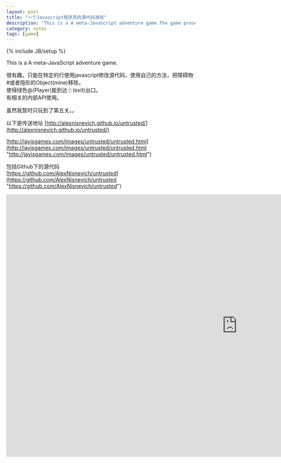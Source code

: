 ```yaml
---
layout: post
title: "一个Javascript程序员的源代码游戏"
description: "This is a A meta-JavaScript adventure game.The game presents you with a roguelike-like playing environment and a console window with the JavaScript code generating each level. As loaded, each level is unbeatable, and most of the JavaScript is blocked from editing. The challenge is to open a path to the next level using only the limited tools left open to you."
category: notes
tags: [game]
---
```

{% include JB/setup %}

This is a A meta-JavaScript adventure game.

很有趣。只能在特定的行使用javascript修改源代码，使用自己的方法，把障碍物#或者隐形的Object(mine)移除。   
使得绿色@(Player)能到达♢(exit)出口。   
有相关的内部API使用。   

虽然我暂时只玩到了第五关。。

以下是传送地址
[http://alexnisnevich.github.io/untrusted/](http://alexnisnevich.github.io/untrusted/)    

[http://jayisgames.com/images/untrusted/untrusted.html](http://jayisgames.com/images/untrusted/untrusted.html "http://jayisgames.com/images/untrusted/untrusted.html")   

 包括Github下的源代码    
[https://github.com/AlexNisnevich/untrusted](https://github.com/AlexNisnevich/untrusted "https://github.com/AlexNisnevich/untrusted")    
<p><iframe frameborder="0" height="700" marginheight="0px" marginwidth="0px" scrolling="no" src="http://jayisgames.com/images/untrusted/untrusted.html" width="1230"></iframe></p>